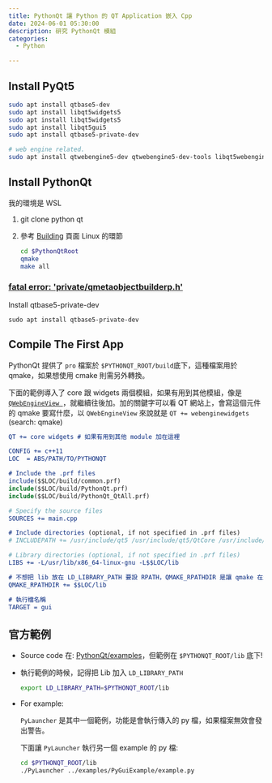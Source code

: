 ```yaml
---
title: PythonQt 讓 Python 的 QT Application 嵌入 Cpp
date: 2024-06-01 05:30:00
description: 研究 PythonQt 模組
categories:
  - Python

---
```



## Install PyQt5
```bash 
sudo apt install qtbase5-dev
sudo apt install libqt5widgets5
sudo apt install libqt5widgets5
sudo apt install libqt5gui5
sudo apt install qtbase5-private-dev

# web engine related.
sudo apt install qtwebengine5-dev qtwebengine5-dev-tools libqt5webengine5 libqt5webenginewidgets5

```
## Install PythonQt
我的環境是 WSL

1. git clone python qt
2. 參考 [Building](https://mevislab.github.io/pythonqt/Building.html) 頁面 Linux 的環節

    ```bash 
    cd $PythonQtRoot
    qmake
    make all 
    ```

### [fatal error: 'private/qmetaobjectbuilderp.h'](https://stackoverflow.com/questions/65924650/how-to-build-pythonqt-in-ubutnu)
Install qtbase5-private-dev
```
sudo apt install qtbase5-private-dev
```

## Compile The First App
PythonQt 提供了 `pro` 檔案於 `$PYTHONQT_ROOT/build`底下，這種檔案用於 qmake，如果想使用 cmake 則需另外轉換。

下面的範例導入了 core 跟 widgets 兩個模組，如果有用到其他模組，像是 [`QWebEngineView `](https://doc.qt.io/qt-6/qwebengineview.html)，就繼續往後加。加的關鍵字可以看 QT 網站上，會寫這個元件的 qmake 要寫什麼，以 `QWebEngineView` 來說就是 `QT += webenginewidgets` (search: qmake)

```cmake
QT += core widgets # 如果有用到其他 module 加在這裡

CONFIG += c++11
LOC  = ABS/PATH/TO/PYTHONQT

# Include the .prf files
include($$LOC/build/common.prf)
include($$LOC/build/PythonQt.prf)
include($$LOC/build/PythonQt_QtAll.prf)

# Specify the source files
SOURCES += main.cpp

# Include directories (optional, if not specified in .prf files)
# INCLUDEPATH += /usr/include/qt5 /usr/include/qt5/QtCore /usr/include/qt5/QtWidgets $$LOC/pythonqt

# Library directories (optional, if not specified in .prf files)
LIBS += -L/usr/lib/x86_64-linux-gnu -L$$LOC/lib

# 不想把 lib 放在 LD_LIBRARY_PATH 要設 RPATH，QMAKE_RPATHDIR 是讓 qmake 在生成 command 時設 rpath 的 info
QMAKE_RPATHDIR += $$LOC/lib

# 執行檔名稱
TARGET = gui
```

## 官方範例

- Source code 在: [PythonQt/examples](https://github.com/MeVisLab/pythonqt/blob/master/examples/)，但範例在 `$PYTHONQT_ROOT/lib` 底下! 

- 執行範例的時候，記得把 Lib 加入 `LD_LIBRARY_PATH`

    ```bash
    export LD_LIBRARY_PATH=$PYTHONQT_ROOT/lib
    ```

- For example:

    `PyLauncher` 是其中一個範例，功能是會執行傳入的 py 檔，如果檔案無效會發出警告。

    下面讓 `PyLauncher` 執行另一個 example 的 py 檔: 

    ```bash
    cd $PYTHONQT_ROOT/lib
    ./PyLauncher ../examples/PyGuiExample/example.py
    ```

    